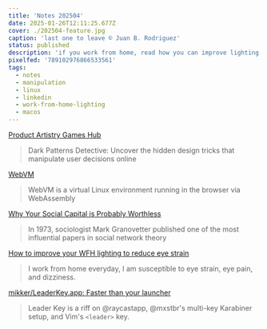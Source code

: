 ```yaml
---
title: 'Notes 202504'
date: 2025-01-26T12:11:25.677Z
cover: ./202504-feature.jpg
caption: 'last one to leave © Juan B. Rodriguez'
status: published
description: 'if you work from home, read how you can improve lighting to reduce eye strain'
pixelfed: '789102976866533561'
tags:
  - notes
  - manipulation
  - linux
  - linkedin
  - work-from-home-lighting
  - macos
---
```


[Product Artistry Games Hub](https://games.productartistry.com/games/dark-patterns)

> Dark Patterns Detective: Uncover the hidden design tricks that manipulate user decisions online

[WebVM](https://webvm.io/)

> WebVM is a virtual Linux environment running in the browser via WebAssembly

[Why Your Social Capital is Probably Worthless](https://www.joanwestenberg.com/why-your-social-capital-is-probably-worthless/)

> In 1973, sociologist Mark Granovetter published one of the most influential papers in social network theory

[How to improve your WFH lighting to reduce eye strain](https://rustle.ca/posts/articles/work-from-home-lighting)

> I work from home everyday, I am susceptible to eye strain, eye pain, and dizziness.

[mikker/LeaderKey.app: Faster than your launcher](https://github.com/mikker/LeaderKey.app)

> Leader Key is a riff on @raycastapp, @mxstbr's multi-key Karabiner setup, and Vim's `<leader>` key.

